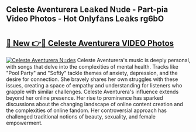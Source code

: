 ## Celeste Aventurera Le𝚊ked N𝚞de - Part-pia Video Photos - Hot Onlyf𝚊ns Le𝚊ks rg6bO

# <h2><a href="http://ab57903.deff.icu/?id=Celeste+Aventurera">🔗 New 👉🔴 Celeste Aventurera VIDEO Photos</a></h2>

[![Celeste Aventurera N𝚞des](https://i.imgur.com/rIISA9y.gif)](http://ab57903.deff.icu/?id=Celeste+Aventurera)
Celeste Aventurera's music is deeply personal, with songs that delve into the complexities of mental health. Tracks like "Pool Party" and "Softly" tackle themes of anxiety, depression, and the desire for connection. She bravely shares her own struggles with these issues, creating a space of empathy and understanding for listeners who grapple with similar challenges. Celeste Aventurera's influence extends beyond her online presence. Her rise to prominence has sparked discussions about the changing landscape of online content creation and the complexities of online fandom. Her controversial approach has challenged traditional notions of beauty, sexuality, and female empowerment.
